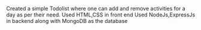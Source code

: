 Created a simple Todolist where one can add and remove activities for a day as per their need.
Used HTML,CSS in front end
Used NodeJs,ExpressJs in backend along with MongoDB as the database

